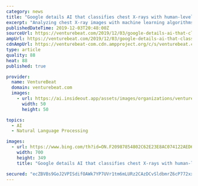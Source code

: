 ```yaml
---
category: news
title: "Google details AI that classifies chest X-rays with human-level accuracy"
excerpt: "Analyzing chest X-ray images with machine learning algorithms is easier said than done. That’s because typically, the clinical labels required to train those algorithms are obtained with rule-based natural language processing or human annotation, both of which tend to introduce inconsistencies and errors. Additionally, it’s challenging to ..."
publishedDateTime: 2019-12-03T20:48:00Z
sourceUrl: https://venturebeat.com/2019/12/03/google-details-ai-that-classifies-chest-x-rays-with-human-level-accuracy/
ampUrl: https://venturebeat.com/2019/12/03/google-details-ai-that-classifies-chest-x-rays-with-human-level-accuracy/amp/
cdnAmpUrl: https://venturebeat-com.cdn.ampproject.org/c/s/venturebeat.com/2019/12/03/google-details-ai-that-classifies-chest-x-rays-with-human-level-accuracy/amp/
type: article
quality: 88
heat: 88
published: true

provider:
  name: VentureBeat
  domain: venturebeat.com
  images:
    - url: https://ai.insideout.app/assets/images/organizations/venturebeat.com-50x50.jpg
      width: 50
      height: 50

topics:
  - AI
  - Natural Language Processing

images:
  - url: https://www.bing.com/th?id=ON.F20987854802C62E23E8AC074122AED6
    width: 700
    height: 349
    title: "Google details AI that classifies chest X-rays with human-level accuracy"

secured: "ecZBVBs9GoJ2VPISdifOAWk7YP7UVr1tm6mLURz2CAzDCvSldbmrZ6cP772xxB3QjYvGEYc5k4gM3VTL0GYe5xfo0mkqYiX8hi2na53K11j8iqbJdpvGFzJjs4VyUaHT6Qic/rW0SqJnddKE1M21rzqHoxL+KT5ujBCXw55U4tkDVtLr1R617ME68IN8XHF16GsrBtur8i8Ee4pVK1Eaw7fe5fHDCb7UDpRvKRr8nI526f8BYen/9nUuxwdkDKojaZsCcPQvCx+/Rdpo+mlzUQ==;CeAYvo4g4bEd6i78uUXKKg=="
---
```


